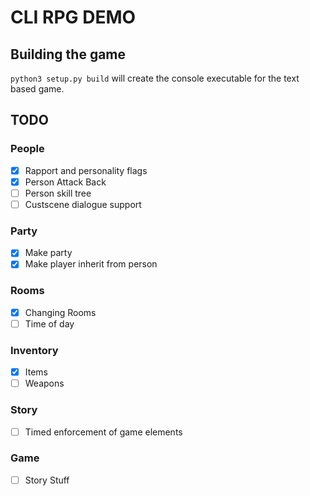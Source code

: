 # CLI RPG DEMO
## Building the game
`python3 setup.py build` will create the console executable for the text based game. 

## TODO
### People
* [x] Rapport and personality flags
* [x] Person Attack Back
* [ ] Person skill tree
* [ ] Custscene dialogue support
### Party
* [x] Make party
* [x] Make player inherit from person
### Rooms
* [x] Changing Rooms
* [ ] Time of day
### Inventory
* [x] Items
* [ ] Weapons
### Story
* [ ] Timed enforcement of game elements
### Game
* [ ] Story Stuff

